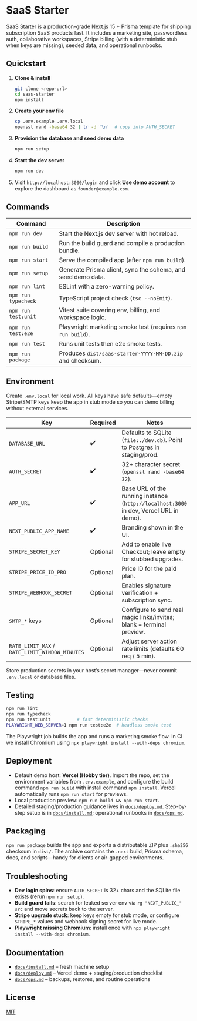 # SaaS Starter

SaaS Starter is a production-grade Next.js 15 + Prisma template for shipping subscription SaaS products fast. It includes a marketing site, passwordless auth, collaborative workspaces, Stripe billing (with a deterministic stub when keys are missing), seeded data, and operational runbooks.

## Quickstart

1. **Clone & install**
   ```bash
   git clone <repo-url>
   cd saas-starter
   npm install
   ```
2. **Create your env file**
   ```bash
   cp .env.example .env.local
   openssl rand -base64 32 | tr -d '\n'  # copy into AUTH_SECRET
   ```
3. **Provision the database and seed demo data**
   ```bash
   npm run setup
   ```
4. **Start the dev server**
   ```bash
   npm run dev
   ```
5. Visit `http://localhost:3000/login` and click **Use demo account** to explore the dashboard as `founder@example.com`.

## Commands

| Command | Description |
| --- | --- |
| `npm run dev` | Start the Next.js dev server with hot reload. |
| `npm run build` | Run the build guard and compile a production bundle. |
| `npm run start` | Serve the compiled app (after `npm run build`). |
| `npm run setup` | Generate Prisma client, sync the schema, and seed demo data. |
| `npm run lint` | ESLint with a zero-warning policy. |
| `npm run typecheck` | TypeScript project check (`tsc --noEmit`). |
| `npm run test:unit` | Vitest suite covering env, billing, and workspace logic. |
| `npm run test:e2e` | Playwright marketing smoke test (requires `npm run build`). |
| `npm run test` | Runs unit tests then e2e smoke tests. |
| `npm run package` | Produces `dist/saas-starter-YYYY-MM-DD.zip` and checksum. |

## Environment

Create `.env.local` for local work. All keys have safe defaults—empty Stripe/SMTP keys keep the app in stub mode so you can demo billing without external services.

| Key | Required | Notes |
| --- | --- | --- |
| `DATABASE_URL` | ✔️ | Defaults to SQLite (`file:./dev.db`). Point to Postgres in staging/prod. |
| `AUTH_SECRET` | ✔️ | 32+ character secret (`openssl rand -base64 32`). |
| `APP_URL` | ✔️ | Base URL of the running instance (`http://localhost:3000` in dev, Vercel URL in demo). |
| `NEXT_PUBLIC_APP_NAME` | ✔️ | Branding shown in the UI. |
| `STRIPE_SECRET_KEY` | Optional | Add to enable live Checkout; leave empty for stubbed upgrades. |
| `STRIPE_PRICE_ID_PRO` | Optional | Price ID for the paid plan. |
| `STRIPE_WEBHOOK_SECRET` | Optional | Enables signature verification + subscription sync. |
| `SMTP_*` keys | Optional | Configure to send real magic links/invites; blank = terminal preview. |
| `RATE_LIMIT_MAX` / `RATE_LIMIT_WINDOW_MINUTES` | Optional | Adjust server action rate limits (defaults 60 req / 5 min). |

Store production secrets in your host’s secret manager—never commit `.env.local` or database files.

## Testing

```bash
npm run lint
npm run typecheck
npm run test:unit          # fast deterministic checks
PLAYWRIGHT_WEB_SERVER=1 npm run test:e2e  # headless smoke test
```

The Playwright job builds the app and runs a marketing smoke flow. In CI we install Chromium using `npx playwright install --with-deps chromium`.

## Deployment

- Default demo host: **Vercel (Hobby tier)**. Import the repo, set the environment variables from `.env.example`, and configure the build command `npm run build` with install command `npm install`. Vercel automatically runs `npm run start` for previews.
- Local production preview: `npm run build && npm run start`.
- Detailed staging/production guidance lives in [`docs/deploy.md`](docs/deploy.md). Step-by-step setup is in [`docs/install.md`](docs/install.md); operational runbooks in [`docs/ops.md`](docs/ops.md).

## Packaging

`npm run package` builds the app and exports a distributable ZIP plus `.sha256` checksum in `dist/`. The archive contains the `.next` build, Prisma schema, docs, and scripts—handy for clients or air-gapped environments.

## Troubleshooting

- **Dev login spins**: ensure `AUTH_SECRET` is 32+ chars and the SQLite file exists (rerun `npm run setup`).
- **Build guard fails**: search for leaked server env via `rg "NEXT_PUBLIC_" src` and move secrets back to the server.
- **Stripe upgrade stuck**: keep keys empty for stub mode, or configure `STRIPE_*` values and webhook signing secret for live mode.
- **Playwright missing Chromium**: install once with `npx playwright install --with-deps chromium`.

## Documentation

- [`docs/install.md`](docs/install.md) – fresh machine setup
- [`docs/deploy.md`](docs/deploy.md) – Vercel demo + staging/production checklist
- [`docs/ops.md`](docs/ops.md) – backups, restores, and routine operations

## License

[MIT](LICENSE)
